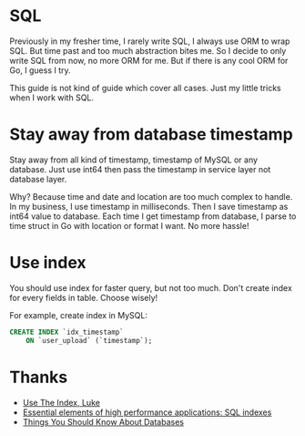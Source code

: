 # SQL

Previously in my fresher time, I rarely write SQL, I always use ORM to wrap SQL.
But time past and too much abstraction bites me.
So I decide to only write SQL from now, no more ORM for me.
But if there is any cool ORM for Go, I guess I try.

This guide is not kind of guide which cover all cases.
Just my little tricks when I work with SQL.

# Stay away from database timestamp

Stay away from all kind of timestamp, timestamp of MySQL or any database.
Just use int64 then pass the timestamp in service layer not database layer.

Why? Because time and date and location are too much complex to handle.
In my business, I use timestamp in milliseconds.
Then I save timestamp as int64 value to database.
Each time I get timestamp from database, I parse to time struct in Go with location or format I want.
No more hassle!

# Use index

You should use index for faster query, but not too much.
Don't create index for every fields in table.
Choose wisely!

For example, create index in MySQL:

```sql
CREATE INDEX `idx_timestamp`
    ON `user_upload` (`timestamp`);
```

# Thanks

- [Use The Index, Luke](https://use-the-index-luke.com/)
- [Essential elements of high performance applications: SQL indexes](https://www.foxhound.systems/blog/essential-elements-of-high-performance-sql-indexes/)
- [Things You Should Know About Databases](https://architecturenotes.co/things-you-should-know-about-databases/)
